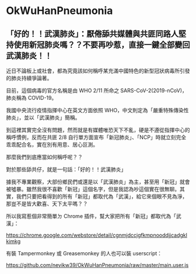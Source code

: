 # OkWuHanPneumonia
## 「好的！！武漢肺炎」：厭倦舔共媒體與共匪同路人堅持使用新冠肺炎嗎？？不要再吵惹，直接一鍵全部變回武漢肺炎！！

近日不論板上或社會，都為究竟該如何稱呼某充滿中國特色的新型冠狀病毒所引發的肺炎持續爭論著。

目前，這個病毒的官方名稱是由 WHO 2/11 所命之 SARS-CoV-2(2019-nCoV)，肺炎稱為 COVID-19。

我國中央流行疫情指揮中心在英文方面依照 WHO，中文則定為「嚴重特殊傳染性肺炎」，並以「武漢肺炎」簡稱。

到這裡其實完全沒有問題，然而就是有媒體唯恐天下不亂，硬是不遵從指揮中心的稱呼慣例，反而在共匪 2/8 自行單方面宣布「新冠肺炎」、「NCP」時就立刻完全乖乖配合名，實在別有用意、居心叵測。

那麼我們到底應當如何稱呼呢？？

對於那些舔共仔，就是一句話：「好的！！武漢肺炎」

據我不專業觀察，大部份鄉民們或還是以「武漢肺炎」為主，甚至用「新冠」就會被噓暴。雖然我很不喜歡「新冠」這個名字，但是我認為吵這個實在很無聊。其實，我們只要把看得到的所有「新冠」都取代為「武漢」，給它來個眼不見為淨，那豈不是皆大歡喜、天下太平嗎？？

所以我寫惹個非常簡單ㄉ Chrome 插件，幫大家把所有「新冠」都取代為「武漢」：

https://chrome.google.com/webstore/detail/cgnmjdccjgfkmpnooddjjcadgklkimkg

有裝 Tampermonkey 或 Greasemonkey 的人也可以裝 userscript：

https://github.com/nevikw39/OkWuHanPneumonia/raw/master/main.user.js